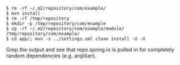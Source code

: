 ```
$ rm -rf ~/.m2/repository/com/example/
$ mvn install
$ rm -rf /tmp/repository
$ mkdir -p /tmp/repository/com/example
$ cp -rf ~/.m2/repository/com/example/module/ /tmp/repository/com/example/
$ cd app/; mvn -s ../settings.xml clean install -U -X
```

Grep the output and see that repo.spring.io is pulled in for completely random
dependencies (e.g. arqillian).
